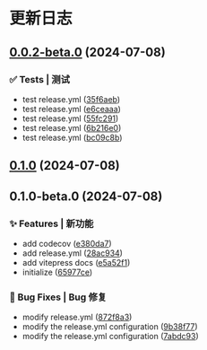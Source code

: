 # 更新日志

## [0.0.2-beta.0](https://github.com/caigh1012/abrick/compare/v0.1.0...v0.0.2-beta.0) (2024-07-08)


### ✅ Tests | 测试

* test release.yml ([35f6aeb](https://github.com/caigh1012/abrick/commit/35f6aeb2cfbe3e148133376650db5202fb45ea0c))
* test release.yml ([e6ceaaa](https://github.com/caigh1012/abrick/commit/e6ceaaa6d186ec4be9b57f9cb47f70b81419d6f1))
* test release.yml ([55fc291](https://github.com/caigh1012/abrick/commit/55fc291f4def6025bb0400a6ed001ebd75151d26))
* test release.yml ([6b216e0](https://github.com/caigh1012/abrick/commit/6b216e0ae3782028a031fcbbe3da28a5db9fd3e6))
* test release.yml ([bc09c8b](https://github.com/caigh1012/abrick/commit/bc09c8b51fe54303de810f714619ea9e205734d3))

## [0.1.0](https://github.com/caigh1012/abrick/compare/v0.1.0-beta.0...v0.1.0) (2024-07-08)

## 0.1.0-beta.0 (2024-07-08)


### ✨ Features | 新功能

* add codecov ([e380da7](https://github.com/caigh1012/abrick/commit/e380da7017fe3aac52e43e44660bc28781bf0f58))
* add release.yml ([28ac934](https://github.com/caigh1012/abrick/commit/28ac934b753f1d4b14d1146644c1ccb50ea7ed99))
* add vitepress docs ([e5a52f1](https://github.com/caigh1012/abrick/commit/e5a52f1c78f9e3c102d577cb44d350e22c904946))
* initialize ([65977ce](https://github.com/caigh1012/abrick/commit/65977ce63ad2bd4c68ed37caeeeca5cb66b86a44))


### 🐛 Bug Fixes | Bug 修复

* modify release.yml ([872f8a3](https://github.com/caigh1012/abrick/commit/872f8a39d17227d6dda6133a55d52f0d3ad12010))
* modify the release.yml configuration ([9b38f77](https://github.com/caigh1012/abrick/commit/9b38f77140efb080c1dc5411de0bb630cfaed52f))
* modify the release.yml configuration ([7abdc93](https://github.com/caigh1012/abrick/commit/7abdc935396ac7f36a3dece61a40d1dec0b41993))

